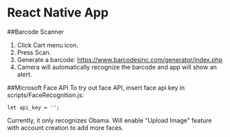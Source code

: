 # React Native App

##Barcode Scanner
1. Click Cart menu icon.
2. Press Scan.
3. Generate a barcode: https://www.barcodesinc.com/generator/index.php
4. Camera will automatically recognize the barcode and app will show an alert.

##Microsoft Face API
To try out face API, insert face api key in scripts/FaceRecognition.js:

```let api_key = '';```

Currently, it only recognizes Obama. Will enable "Upload Image" feature with account creation to add more faces.
